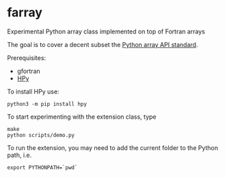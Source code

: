 # farray

Experimental Python array class implemented on top of Fortran arrays

The goal is to cover a decent subset the [Python array API standard](https://data-apis.org/array-api/latest/index.html).

Prerequisites:
- gfortran
- [HPy](https://hpyproject.org/)

To install HPy use:
```
python3 -m pip install hpy
```

To start experimenting with the extension class, type
```
make
python scripts/demo.py
```

To run the extension, you may need to add the current folder to the Python path, i.e.

```
export PYTHONPATH=`pwd`
```

